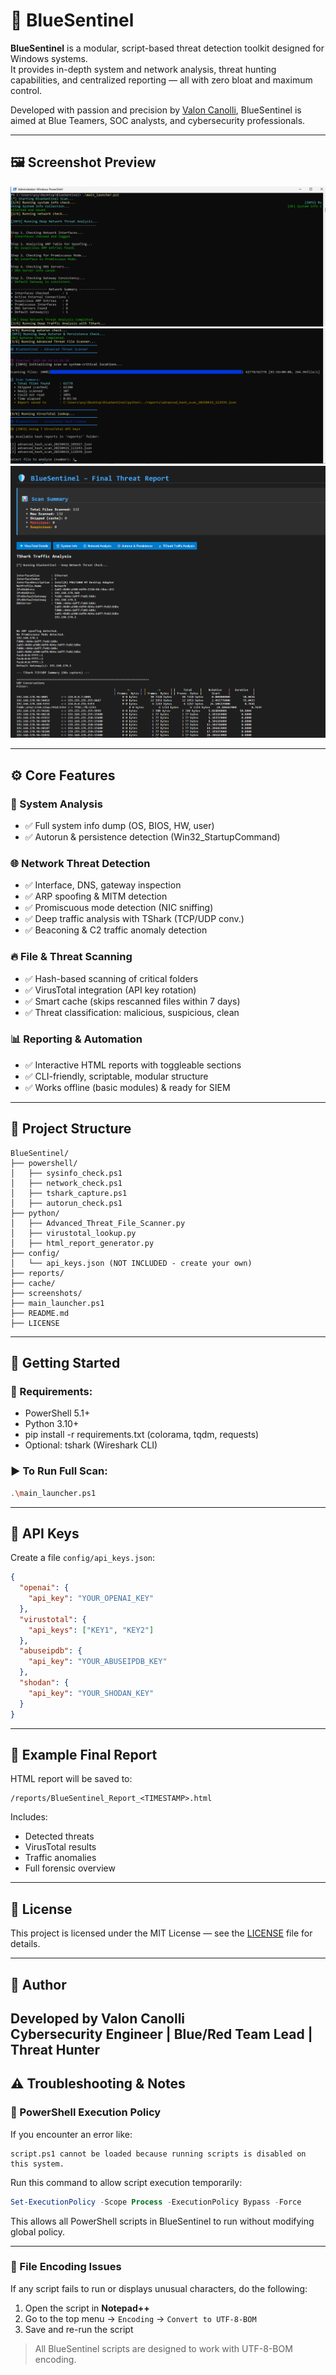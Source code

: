 # 🔵 BlueSentinel

**BlueSentinel** is a modular, script-based threat detection toolkit designed for Windows systems.  
It provides in-depth system and network analysis, threat hunting capabilities, and centralized reporting — all with zero bloat and maximum control.

Developed with passion and precision by [Valon Canolli](https://github.com/ValonCanolli), BlueSentinel is aimed at Blue Teamers, SOC analysts, and cybersecurity professionals.

---

## 🖼️ Screenshot Preview

![Start Scan](screenshots/preview_start.png)  
![Scan Running](screenshots/preview_running.png)  
![Final Report](screenshots/preview_done.png)

---

## ⚙️ Core Features

### 🔐 System Analysis
- ✅ Full system info dump (OS, BIOS, HW, user)
- ✅ Autorun & persistence detection (Win32_StartupCommand)

### 🌐 Network Threat Detection
- ✅ Interface, DNS, gateway inspection
- ✅ ARP spoofing & MITM detection
- ✅ Promiscuous mode detection (NIC sniffing)
- ✅ Deep traffic analysis with TShark (TCP/UDP conv.)
- ✅ Beaconing & C2 traffic anomaly detection

### 🔥 File & Threat Scanning
- ✅ Hash-based scanning of critical folders
- ✅ VirusTotal integration (API key rotation)
- ✅ Smart cache (skips rescanned files within 7 days)
- ✅ Threat classification: malicious, suspicious, clean

### 📊 Reporting & Automation
- ✅ Interactive HTML reports with toggleable sections
- ✅ CLI-friendly, scriptable, modular structure
- ✅ Works offline (basic modules) & ready for SIEM


---

## 🧱 Project Structure

```
BlueSentinel/
├── powershell/
│   ├── sysinfo_check.ps1
│   ├── network_check.ps1
│   ├── tshark_capture.ps1
│   ├── autorun_check.ps1
├── python/
│   ├── Advanced_Threat_File_Scanner.py
│   ├── virustotal_lookup.py
│   ├── html_report_generator.py
├── config/
│   └── api_keys.json (NOT INCLUDED - create your own)
├── reports/
├── cache/
├── screenshots/
├── main_launcher.ps1
├── README.md
├── LICENSE
```

---

## 🚀 Getting Started

### 🔧 Requirements:
- PowerShell 5.1+
- Python 3.10+
- pip install -r requirements.txt (colorama, tqdm, requests)
- Optional: tshark (Wireshark CLI)

### ▶️ To Run Full Scan:
```bash
.\main_launcher.ps1
```

---

## 🔑 API Keys

Create a file `config/api_keys.json`:
```json
{
  "openai": {
    "api_key": "YOUR_OPENAI_KEY"
  },
  "virustotal": {
    "api_keys": ["KEY1", "KEY2"]
  },
  "abuseipdb": {
    "api_key": "YOUR_ABUSEIPDB_KEY"
  },
  "shodan": {
    "api_key": "YOUR_SHODAN_KEY"
  }
}
```

---

## 📄 Example Final Report

HTML report will be saved to:
```
/reports/BlueSentinel_Report_<TIMESTAMP>.html
```

Includes:
- Detected threats
- VirusTotal results
- Traffic anomalies
- Full forensic overview

---

## 📜 License

This project is licensed under the MIT License — see the [LICENSE](LICENSE) file for details.

---

## 👤 Author

Developed by **Valon Canolli**  
Cybersecurity Engineer | Blue/Red Team Lead | Threat Hunter
---

## ⚠️ Troubleshooting & Notes

### 🔐 PowerShell Execution Policy
If you encounter an error like:
```
script.ps1 cannot be loaded because running scripts is disabled on this system.
```

Run this command to allow script execution temporarily:
```powershell
Set-ExecutionPolicy -Scope Process -ExecutionPolicy Bypass -Force
```

This allows all PowerShell scripts in BlueSentinel to run without modifying global policy.

---

### 📝 File Encoding Issues
If any script fails to run or displays unusual characters, do the following:

1. Open the script in **Notepad++**
2. Go to the top menu → `Encoding` → `Convert to UTF-8-BOM`
3. Save and re-run the script

> All BlueSentinel scripts are designed to work with UTF-8-BOM encoding.
